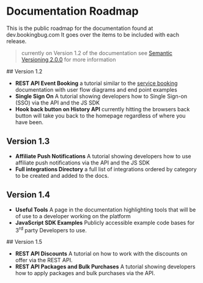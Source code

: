 # Documentation Roadmap
This is the public roadmap for the documentation found at dev.bookingbug.com It goes over the items to be included with each release.

> currently on Version 1.2 of the documentation see [Semantic Versioning 2.0.0](http://semver.org/) for more information

## Version 1.2
- **REST API Event Booking** a tutorial similar to the [service booking](rest-api/service-booking) documentation with user flow diagrams and end point examples
- **Single Sign On** A tutorial showing developers how to Single Sign-on (SSO) via the API and the JS SDK
- **Hook back button on History API** currently hitting the browsers back button will take you back to the homepage regardless of where you have been.

## Version 1.3
- **Affiliate Push Notifications** A tutorial showing developers how to use affiliate push notifications via the API and the JS SDK
- **Full integrations Directory** a full list of integrations ordered by category to be created and added to the docs.

## Version 1.4
- **Useful Tools** A page in the documentation highlighting tools that will be of use to a developer working on the platform
- **JavaScript SDK Examples** Publicly accessible example code bases for 3<sup>rd</sup> party Developers to use.

## Version 1.5
- **REST API Discounts** A tutorial on how to work with the discounts on offer via the REST API.
- **REST API Packages and Bulk Purchases** A tutorial showing developers how to apply packages and bulk purchases via the API.